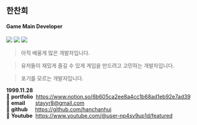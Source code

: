 ## 한찬희
#### Game Main Developer
<img src="https://img.shields.io/badge/C-A8B9CC?style=flat-square&logo=C&logoColor=white"/> <img src="https://img.shields.io/badge/C++-00599C?style=flat-square&logo=c%2B%2B&logoColor=white"/> <img src="https://img.shields.io/badge/C Sharp-239120?style=flat-square&logo=C Sharp&logoColor=white"/>

> 아직 배울게 많은 개발자입니다.

> 유저들이 재밌게 즐길 수 있게 게임을 만드려고 고민하는 개발자입니다.

> 포기를 모르는 개발자입니다.

**1999.11.28**<br/>
:star2: **portfolio**&nbsp;&nbsp;https://www.notion.so/6b605ca2ee8a4cc1b68ad1eb92e7ad39 <br/>
:star2: **email**&nbsp;&nbsp;&nbsp;&nbsp;&nbsp;&nbsp;&nbsp;stayyr8@gmail.com <br/>
:star2: **github**&nbsp;&nbsp;&nbsp;&nbsp;&nbsp;https://github.com/hanchanhui <br/>
:star2: **Youtube**&nbsp;&nbsp;https://www.youtube.com/@user-np4sv9up1d/featured <br/>
